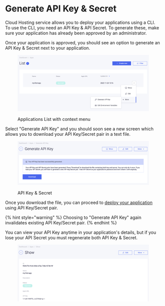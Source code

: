 # Generate API Key & Secret

Cloud Hosting service allows you to deploy your applications using a CLI. To use the CLI, you need an API Key & API Secret. To generate these, make sure your application has already been approved by an administrator.

Once your application is approved, you should see an option to generate an API Key & Secret next to your application.

<figure><img src="../.gitbook/assets/Screenshot 2022-11-23 at 10.16.32.png" alt=""><figcaption><p>Applications List with context menu</p></figcaption></figure>

Select "Generate API Key" and you should soon see a new screen which allows you to download your API Key/Secret pair in a text file.

<figure><img src="../.gitbook/assets/Screenshot 2022-11-23 at 10.18.04.png" alt=""><figcaption><p>API Key &#x26; Secret</p></figcaption></figure>

Once you download the file, you can proceed to [deploy your application](deploying-the-application-using-cli.md) using API Key/Secret pair.

{% hint style="warning" %}
Choosing to "Generate API Key" again invalidates existing API Key/Secret pair.
{% endhint %}

You can view your API Key anytime in your application's details, but if you lose your API Secret you must regenerate both API Key & Secret.

<figure><img src="../.gitbook/assets/Screenshot 2022-11-23 at 10.21.07.png" alt=""><figcaption></figcaption></figure>
